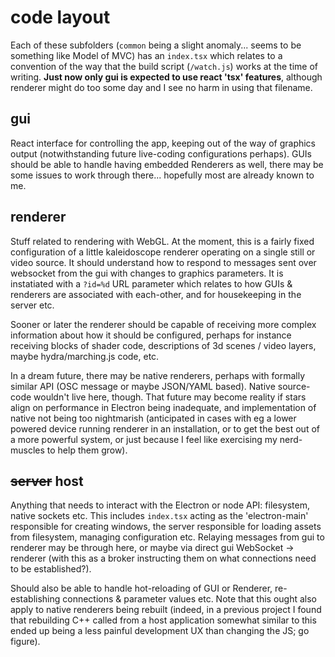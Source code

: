 # code layout

Each of these subfolders (`common` being a slight anomaly... seems to be something like Model of MVC) has an `index.tsx` which relates to a convention of the way that the build script (`/watch.js`) works at the time of writing.  **Just now only gui is expected to use react 'tsx' features**, although renderer might do too some day and I see no harm in using that filename.

## gui
React interface for controlling the app, keeping out of the way of graphics output (notwithstanding future live-coding configurations perhaps).  GUIs should be able to handle having embedded Renderers as well, there may be some issues to work through there... hopefully most are already known to me.

## renderer
Stuff related to rendering with WebGL.  At the moment, this is a fairly fixed configuration of a little kaleidoscope renderer operating on a single still or video source.  It should understand how to respond to messages sent over websocket from the gui with changes to graphics parameters.  It is instatiated with a `?id=%d` URL parameter which relates to how GUIs & renderers are associated with each-other, and for housekeeping in the server etc.

Sooner or later the renderer should be capable of receiving more complex information about how it should be configured, perhaps for instance receiving blocks of shader code, descriptions of 3d scenes / video layers, maybe hydra/marching.js code, etc.

In a dream future, there may be native renderers, perhaps with formally similar API (OSC message or maybe JSON/YAML based).  Native source-code wouldn't live here, though.  That future may become reality if stars align on performance in Electron being inadequate, and implementation of native not being too nightmarish (anticipated in cases with eg a lower powered device running renderer in an installation, or to get the best out of a more powerful system, or just because I feel like exercising my nerd-muscles to help them grow).

## ~~server~~ host
Anything that needs to interact with the Electron or node API: filesystem, native sockets etc.  This includes `index.tsx` acting as the 'electron-main' responsible for creating windows, the server responsible for loading assets from filesystem, managing configuration etc. Relaying messages from gui to renderer may be through here, or maybe via direct gui WebSocket -> renderer (with this as a broker instructing them on what connections need to be established?).

Should also be able to handle hot-reloading of GUI or Renderer, re-establishing connections & parameter values etc.  Note that this ought also apply to native renderers being rebuilt (indeed, in a previous project I found that rebuilding C++ called from a host application somewhat similar to this ended up being a less painful development UX than changing the JS; go figure).